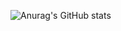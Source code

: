 ![Anurag's GitHub stats](https://github-readme-stats.vercel.app/api?username=espritdecorpss&show_icons=true&theme=radical)
